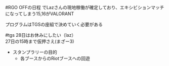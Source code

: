 #RGO  OFFの日程 でLazさんの現地稼働が確定しており、エキシビションマッチになってしまう15,16がVALORANT

プログラムはTGSの座組で決めていく必要がある


#tgs 
28日はお休みにしたい（laz）  
27日の15時まで仮押さえ(まざー3)

* スタンプラリーの目的
	* 各ブースからのRiotブースへの回遊